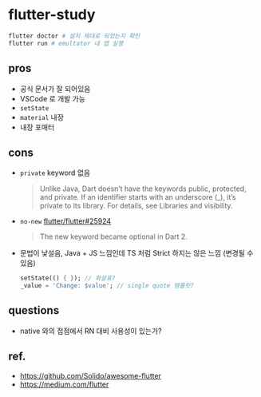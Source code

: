 # flutter-study

``` bash
flutter doctor # 설치 제대로 되었는지 확인
flutter run # emultator 내 앱 실행
```

## pros

- 공식 문서가 잘 되어있음
- VSCode 로 개발 가능
- `setState`
- `material` 내장
- 내장 포매터

## cons

- `private` keyword 없음 
  > Unlike Java, Dart doesn’t have the keywords public, protected, and private. If an identifier starts with an underscore (_), it’s private to its library. For details, see Libraries and visibility.
- `no-new` [flutter/flutter#25924](https://github.com/flutter/flutter/issues/25924)
  > The new keyword became optional in Dart 2.
- 문법이 낯설음, Java + JS 느낌인데 TS 처럼 Strict 하지는 않은 느낌 (변경될 수 있음)
  ``` dart
  setState(() { }); // 화살표?
  _value = 'Change: $value'; // single quote 템플릿?
  ```

## questions

- native 와의 접점에서 RN 대비 사용성이 있는가?

## ref.

- https://github.com/Solido/awesome-flutter
- https://medium.com/flutter
